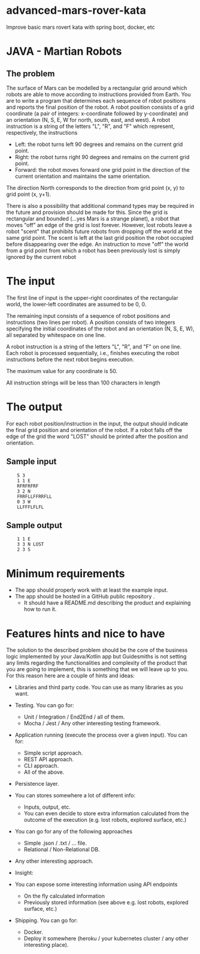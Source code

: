 # advanced-mars-rover-kata
Improve basic mars rovert kata with spring boot, docker, etc

#  JAVA - Martian Robots

## The problem

The surface of Mars can be modelled by a rectangular grid around which robots are
able to move according to instructions provided from Earth. You are to write a
program that determines each sequence of robot positions and reports the final
position of the robot.
A robot position consists of a grid coordinate (a pair of integers: x-coordinate followed
by y-coordinate) and an orientation (N, S, E, W for north, south, east, and west). A
robot instruction is a string of the letters "L", "R", and "F" which represent,
respectively, the instructions


* Left: the robot turns left 90 degrees and remains on the current grid point.
* Right: the robot turns right 90 degrees and remains on the current grid point.
* Forward: the robot moves forward one grid point in the direction of the current
orientation and maintains the same orientation.

The direction North corresponds to the direction from grid point (x, y) to grid point (x,
y+1).

There is also a possibility that additional command types may be required in the
future and provision should be made for this.
Since the grid is rectangular and bounded (...yes Mars is a strange planet), a robot
that moves "off" an edge of the grid is lost forever. However, lost robots leave a robot
"scent" that prohibits future robots from dropping off the world at the same grid point.
The scent is left at the last grid position the robot occupied before disappearing over
the edge. An instruction to move "off" the world from a grid point from which a robot
has been previously lost is simply ignored by the current robot


# The input

The first line of input is the upper-right coordinates of the rectangular world, the
lower-left coordinates are assumed to be 0, 0.

The remaining input consists of a sequence of robot positions and instructions (two
lines per robot). A position consists of two integers specifying the initial coordinates
of the robot and an orientation (N, S, E, W), all separated by whitespace on one line.

A robot instruction is a string of the letters "L", "R", and "F" on one line.
Each robot is processed sequentially, i.e., finishes executing the robot instructions
before the next robot begins execution.

The maximum value for any coordinate is 50.

All instruction strings will be less than 100 characters in length


# The output
For each robot position/instruction in the input, the output should indicate the final
grid position and orientation of the robot. If a robot falls off the edge of the grid the
word "LOST" should be printed after the position and orientation.

## Sample input

		5 3
		1 1 E
		RFRFRFRF
		3 2 N
		FRRFLLFFRRFLL
		0 3 W
		LLFFFLFLFL

## Sample output

		1 1 E
		3 3 N LOST
		2 3 S


# Minimum requirements
* The app should properly work with at least the example input.
* The app should be hosted in a   GitHub public repository  .
     * It should have a README.md describing the product and explaining how to
run it.


# Features hints and nice to have
The solution to the described problem should be the core of the business logic
implemented by your Java/Kotlin app but Guidesmiths is not setting any limits
regarding the functionalities and complexity of the product that you are going to
implement, this is something that we will leave up to you. 
For this reason here are a couple of hints and ideas:

*  Libraries and third party code. You can use as many libraries as you want.
*  Testing. You can go for:
    *    Unit / Integration / End2End / all of them.
    *    Mocha / Jest / Any other interesting testing framework.
  * Application running (execute the process over a given input). You can for:
     * Simple script approach.
     *  REST API approach.
     *  CLI approach.
     *  All of the above.
*  Persistence layer.
*  You can stores somewhere a lot of different info:
    * Inputs, output, etc.
    * You can even decide to store extra information calculated from the outcome of the execution (e.g. lost robots, explored surface,
	etc.)

*  You can go for any of the following approaches
     * Simple .json / .txt / ... file.
     * Relational / Non-Relational DB.
	
* Any other interesting approach.

*  Insight:
* You can expose some interesting information using API endpoints
     * On the fly calculated information
     * Previously stored information (see above e.g. lost robots, explored
surface, etc.)

* Shipping. You can go for:
     *  Docker.
     * Deploy it somewhere (heroku / your kubernetes cluster / any other
	interesting place).
